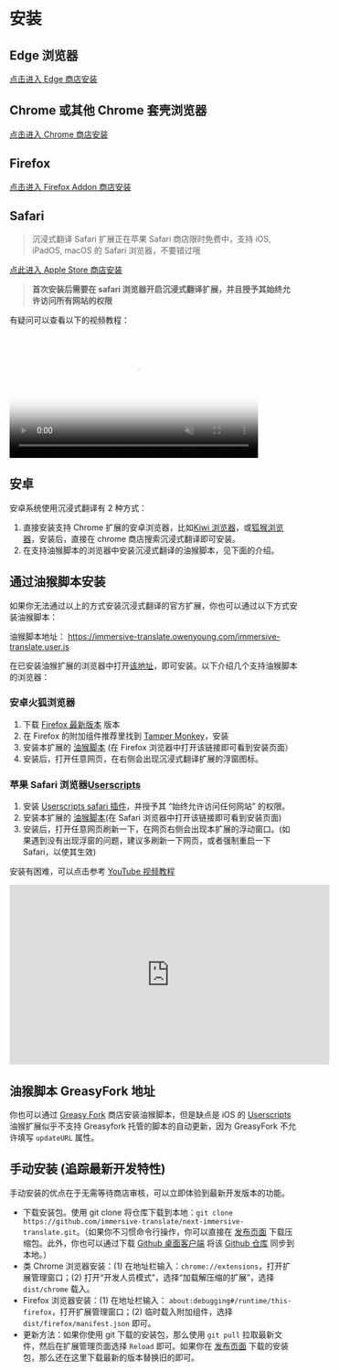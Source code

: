 # 安装

## Edge 浏览器

[点击进入 Edge 商店安装](https://microsoftedge.microsoft.com/addons/detail/amkbmndfnliijdhojkpoglbnaaahippg)

## Chrome 或其他 Chrome 套壳浏览器

[点击进入 Chrome 商店安装](https://chrome.google.com/webstore/detail/immersive-translate/bpoadfkcbjbfhfodiogcnhhhpibjhbnh)

## Firefox

[点击进入 Firefox Addon 商店安装](https://addons.mozilla.org/zh-CN/firefox/addon/immersive-translate/)

## Safari

> 沉浸式翻译 Safari 扩展正在苹果 Safari 商店限时免费中，支持 iOS, iPadOS, macOS 的 Safari 浏览器，不要错过哦

[点此进入 Apple Store 商店安装](https://apps.apple.com/app/immersive-translate/id6447957425)

> **首次安装后需要在 safari 浏览器开启沉浸式翻译扩展，并且授予其始终允许访问所有网站的权限**

有疑问可以查看以下的视频教程：

<video
autoPlay
loop
muted
plays-inline
width="435px"
poster="https://immersive-translate.owenyoung.com/assets/safari-intro.webp"><source src="https://immersive-translate.owenyoung.com/assets/safari-installation.mp4" type="video/mp4"/>You need a browser that supports HTML5 video to view this video.
</video>

## 安卓

安卓系统使用沉浸式翻译有 2 种方式：

1. 直接安装支持 Chrome 扩展的安卓浏览器，比如[Kiwi 浏览器](https://kiwibrowser.com/)，或[狐猴浏览器](https://lemurbrowser.com/app/zh/)，安装后，直接在 chrome 商店搜索沉浸式翻译即可安装。
2. 在支持油猴脚本的浏览器中安装沉浸式翻译的油猴脚本，见下面的介绍。

## 通过油猴脚本安装

如果你无法通过以上的方式安装沉浸式翻译的官方扩展，你也可以通过以下方式安装油猴脚本：

油猴脚本地址： <https://immersive-translate.owenyoung.com/immersive-translate.user.js>

在已安装油猴扩展的浏览器中打开[该地址](https://immersive-translate.owenyoung.com/immersive-translate.user.js)，即可安装。以下介绍几个支持油猴脚本的浏览器：

### 安卓火狐浏览器

1. 下载 [Firefox 最新版本](https://play.google.com/store/apps/details?id=org.mozilla.firefox&hl=en_US&gl=US) 版本
2. 在 Firefox 的附加组件推荐里找到 [Tamper Monkey](https://www.tampermonkey.net/)，安装
3. 安装本扩展的 [油猴脚本](https://immersive-translate.owenyoung.com/immersive-translate.user.js) (在 Firefox 浏览器中打开该链接即可看到安装页面）
4. 安装后，打开任意网页，在右侧会出现沉浸式翻译扩展的浮窗图标。

### 苹果 Safari 浏览器[Userscripts](https://itunes.apple.com/us/app/userscripts/id1463298887)

1. 安装 [Userscripts safari 插件](https://itunes.apple.com/us/app/userscripts/id1463298887)，并授予其 “始终允许访问任何网站” 的权限。
2. 安装本扩展的 [油猴脚本](https://immersive-translate.owenyoung.com/immersive-translate.user.js)(在 Safari 浏览器中打开该链接即可看到安装页面)
3. 安装后，打开任意网页刷新一下，在网页右侧会出现本扩展的浮动窗口。(如果遇到没有出现浮窗的问题，建议多刷新一下网页，或者强制重启一下 Safari，以使其生效)

安装有困难，可以点击参考 [YouTube 视频教程](https://www.youtube.com/watch?v=IWOFFWDfZGY)

<iframe width="560" height="315" src="https://www.youtube.com/embed/IWOFFWDfZGY" title="YouTube video player" frameborder="0" allow="accelerometer; autoplay; clipboard-write; encrypted-media; gyroscope; picture-in-picture; web-share" allowfullscreen></iframe>

## 油猴脚本 GreasyFork 地址

你也可以通过 [Greasy Fork](https://greasyfork.org/zh-CN/scripts/457196-immersive-translate) 商店安装油猴脚本，但是缺点是 iOS 的 [Userscripts](https://itunes.apple.com/us/app/userscripts/id1463298887)油猴扩展似乎不支持 Greasyfork 托管的脚本的自动更新，因为 GreasyFork 不允许填写 `updateURL` 属性。

## 手动安装 (追踪最新开发特性)

手动安装的优点在于无需等待商店审核，可以立即体验到最新开发版本的功能。

- 下载安装包。使用 git clone 将仓库下载到本地：`git clone https://github.com/immersive-translate/next-immersive-translate.git`。（如果你不习惯命令行操作，你可以直接在 [发布页面](https://github.com/immersive-translate/immersive-translate/releases/) 下载压缩包。此外，你也可以通过下载 [Github 桌面客户端](https://docs.github.com/zh/desktop/installing-and-configuring-github-desktop/installing-and-authenticating-to-github-desktop/installing-github-desktop) 将该 [Github 仓库](https://github.com/immersive-translate/immersive-translate) 同步到本地。）
- 类 Chrome 浏览器安装：(1) 在地址栏输入：`chrome://extensions`，打开扩展管理窗口；(2) 打开“开发人员模式”，选择“加载解压缩的扩展”，选择 `dist/chrome` 载入。
- Firefox 浏览器安装：(1) 在地址栏输入： `about:debugging#/runtime/this-firefox`，打开扩展管理窗口；(2) 临时载入附加组件，选择 `dist/firefox/manifest.json` 即可。
- 更新方法：如果你使用 git 下载的安装包，那么使用 `git pull` 拉取最新文件，然后在扩展管理页面选择 `Reload` 即可。如果你在 [发布页面](https://github.com/immersive-translate/immersive-translate/releases/) 下载的安装包，那么还在这里下载最新的版本替换旧的即可。

